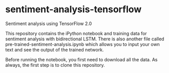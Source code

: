 # sentiment-analysis-tensorflow

Sentiment analysis using TensorFlow 2.0

This repository contains the iPython notebook and training data for sentiment analysis with bidirectional LSTM. There is also another file called pre-trained-sentiment-analysis.ipynb which allows you to input your own text and see the output of the trained network.

Before running the notebook, you first need to download all the data. As always, the first step is to clone this repository.
